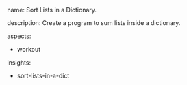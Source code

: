 name: Sort Lists in a Dictionary.

description: Create a program to sum lists inside a dictionary.

aspects:
  - workout

insights:
  - sort-lists-in-a-dict
